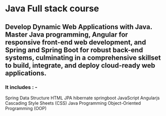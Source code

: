 # Java Full stack course
## Develop Dynamic Web Applications with Java. Master Java programming, Angular for responsive front-end web development, and Spring and Spring Boot for robust back-end systems, culminating in a comprehensive skillset to build, integrate, and deploy cloud-ready web applications.
### It includes : - 
  Spring
  Data Structure
  HTML
  JPA
  hibernate
  springboot
  JavaScript
  Angularjs
  Cascading Style Sheets (CSS)
  Java Programming
  Object-Oriented Programming (OOP)
